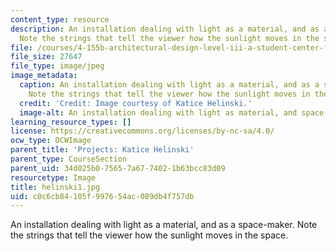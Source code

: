 ```yaml
---
content_type: resource
description: An installation dealing with light as a material, and as a space-maker.
  Note the strings that tell the viewer how the sunlight moves in the space.
file: /courses/4-155b-architectural-design-level-iii-a-student-center-for-mit-fall-2004/c0c6cb84105f997654ac089db4f757db_helinski1.jpg
file_size: 27647
file_type: image/jpeg
image_metadata:
  caption: An installation dealing with light as a material, and as a space-maker.
    Note the strings that tell the viewer how the sunlight moves in the space.
  credit: 'Credit: Image courtesy of Katice Helinski.'
  image-alt: An installation dealing with light as material, and space-maker.
learning_resource_types: []
license: https://creativecommons.org/licenses/by-nc-sa/4.0/
ocw_type: OCWImage
parent_title: 'Projects: Katice Helinski'
parent_type: CourseSection
parent_uid: 34d025b0-7565-7a67-7402-1b63bcc83d09
resourcetype: Image
title: helinski1.jpg
uid: c0c6cb84-105f-9976-54ac-089db4f757db
---
```

An installation dealing with light as a material, and as a space-maker. Note the strings that tell the viewer how the sunlight moves in the space.